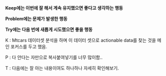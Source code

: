 **Keep에는 이번에 잘 해서 계속 유지했으면 좋다고 생각하는 행동**

**Problem에는 문제가 발생한 행동**

**Try에는 다음 번에 새롭게 시도했으면 좋을 행동**

K :  Mtcars 데이터셋 분석을 하며 이 데이터 셋으로 actionable data를 찾는 것을 메인 포커스를 두고 했음.

P : 다 안다는 자만으로 복사붙여넣기를 너무 많이함..

T : 다음에는 잘 아는 내용이여도 하나하나 자세히 확인해보기.
